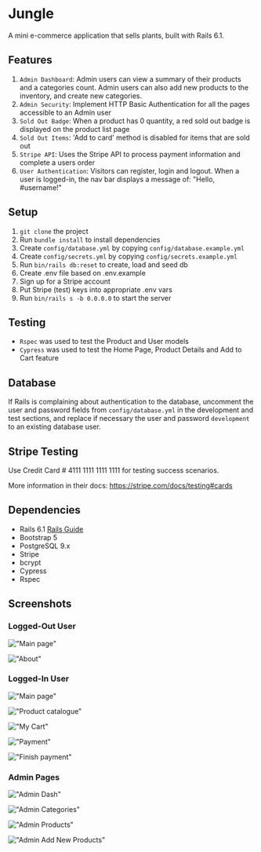 # Jungle

A mini e-commerce application that sells plants, built with Rails 6.1.

## Features

1. `Admin Dashboard`: Admin users can view a summary of their products and a categories count. Admin users can also add new products to the inventory, and create new categories.
2. `Admin Security`: Implement HTTP Basic Authentication for all the pages accessible to an Admin user
3. `Sold Out Badge`: When a product has 0 quantity, a red sold out badge is displayed on the product list page
4. `Sold Out Items`: 'Add to card' method is disabled for items that are sold out
5. `Stripe API`: Uses the Stripe API to process payment information and complete a users order
6. `User Authentication`: Visitors can register, login and logout. When a user is logged-in, the nav bar displays a message of: "Hello, #username!"

## Setup

1. `git clone` the project
2. Run `bundle install` to install dependencies
3. Create `config/database.yml` by copying `config/database.example.yml`
4. Create `config/secrets.yml` by copying `config/secrets.example.yml`
5. Run `bin/rails db:reset` to create, load and seed db
6. Create .env file based on .env.example
7. Sign up for a Stripe account
8. Put Stripe (test) keys into appropriate .env vars
9. Run `bin/rails s -b 0.0.0.0` to start the server

## Testing

- `Rspec` was used to test the Product and User models
- `Cypress` was used to test the Home Page, Product Details and Add to Cart feature

## Database

If Rails is complaining about authentication to the database, uncomment the user and password fields from `config/database.yml` in the development and test sections, and replace if necessary the user and password `development` to an existing database user.

## Stripe Testing

Use Credit Card # 4111 1111 1111 1111 for testing success scenarios.

More information in their docs: <https://stripe.com/docs/testing#cards>

## Dependencies

- Rails 6.1 [Rails Guide](http://guides.rubyonrails.org/v6.1/)
- Bootstrap 5
- PostgreSQL 9.x
- Stripe
- bcrypt
- Cypress
- Rspec

## Screenshots

### Logged-Out User

!["Main page"](https://github.com/vorotyna/jungle-rails/blob/master/docs/homepage.png?raw=true)

!["About"](https://github.com/vorotyna/jungle-rails/blob/master/docs/about%20page.png?raw=true)

### Logged-In User

!["Main page"](https://github.com/vorotyna/jungle-rails/blob/master/docs/logged-in-home.png?raw=true)

!["Product catalogue"](https://github.com/vorotyna/jungle-rails/blob/master/docs/homepage.png?raw=true)

!["My Cart"](https://github.com/vorotyna/jungle-rails/blob/master/docs/my-cart.png?raw=true)

!["Payment"](https://github.com/vorotyna/jungle-rails/blob/master/docs/pay.png?raw=true)

!["Finish payment"](https://github.com/vorotyna/jungle-rails/blob/master/docs/finish-payment.png?raw=true)

### Admin Pages

!["Admin Dash"](https://github.com/vorotyna/jungle-rails/blob/master/docs/admin-dash.png?raw=true)

!["Admin Categories"](https://github.com/vorotyna/jungle-rails/blob/master/docs/admin-cat.png?raw=true)

!["Admin Products"](https://github.com/vorotyna/jungle-rails/blob/master/docs/admin-dash.png?raw=truehttps://github.com/vorotyna/jungle-rails/blob/master/docs/admin-prod.png?raw=true)

!["Admin Add New Products"](https://github.com/vorotyna/jungle-rails/blob/master/docs/admin-add-prod.png?raw=true)
